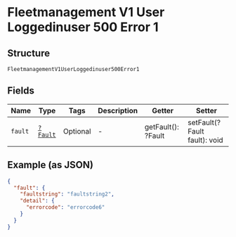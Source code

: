 
# Fleetmanagement V1 User Loggedinuser 500 Error 1

## Structure

`FleetmanagementV1UserLoggedinuser500Error1`

## Fields

| Name | Type | Tags | Description | Getter | Setter |
|  --- | --- | --- | --- | --- | --- |
| `fault` | [`?Fault`](../../doc/models/fault.md) | Optional | - | getFault(): ?Fault | setFault(?Fault fault): void |

## Example (as JSON)

```json
{
  "fault": {
    "faultstring": "faultstring2",
    "detail": {
      "errorcode": "errorcode6"
    }
  }
}
```

